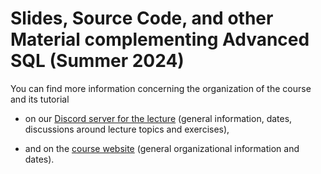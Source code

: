 # Slides, Source Code, and other Material complementing Advanced SQL (Summer 2024)

You can find more information concerning the organization of the course
and its tutorial

- on our [Discord server for the lecture](https://db.cs.uni-tuebingen.de/discord)
    (general information, dates, discussions around lecture topics and exercises),

- and on the [course website](https://db.cs.uni-tuebingen.de/teaching/ss24/advanced-sql/)
    (general organizational information and dates).
